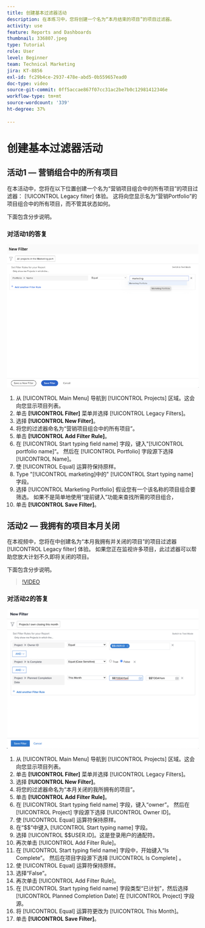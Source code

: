 ```yaml
---
title: 创建基本过滤器活动
description: 在本练习中，您将创建一个名为“本月结束的项目”的项目过滤器。
activity: use
feature: Reports and Dashboards
thumbnail: 336807.jpeg
type: Tutorial
role: User
level: Beginner
team: Technical Marketing
jira: KT-8856
exl-id: fc29b4ce-2937-478e-abd5-0b559657ead0
doc-type: video
source-git-commit: 0ff5accae867f07cc31ac2be7b0c12981412346e
workflow-type: tm+mt
source-wordcount: '339'
ht-degree: 37%

---
```


# 创建基本过滤器活动

## 活动1 — 营销组合中的所有项目

在本活动中，您将在以下位置创建一个名为“营销项目组合中的所有项目”的项目过滤器： [!UICONTROL Legacy filter] 体验。 这将向您显示名为“营销Portfolio”的项目组合中的所有项目，而不管其状态如何。

下面包含分步说明。

### 对活动1的答复

![用于创建新过滤器的屏幕图像](assets/basic-filter-activity-1.png)

1. 从 [!UICONTROL Main Menu] 导航到 [!UICONTROL Projects] 区域。这会向您显示项目列表。
1. 单击 **[!UICONTROL Filter]** 菜单并选择 [!UICONTROL Legacy Filters]。
1. 选择 **[!UICONTROL New Filter]**。
1. 将您的过滤器命名为“营销项目组合中的所有项目”。
1. 单击 **[!UICONTROL Add Filter Rule]**。
1. 在 [!UICONTROL Start typing field name] 字段，键入&quot;[!UICONTROL portfolio name]“。 然后在 [!UICONTROL Portfolio] 字段源下选择 [!UICONTROL Name]。
1. 使 [!UICONTROL Equal] 运算符保持原样。
1. Type &quot;[!UICONTROL marketing]中的&quot; [!UICONTROL Start typing name] 字段。
1. 选择 [!UICONTROL Marketing Portfolio] 假设您有一个该名称的项目组合要筛选。 如果不是简单地使用“提前键入”功能来查找所需的项目组合，
1. 单击 **[!UICONTROL Save Filter]**。

## 活动2 — 我拥有的项目本月关闭

在本视频中，您将在中创建名为“本月我拥有并关闭的项目”的项目过滤器 [!UICONTROL Legacy filter] 体验。 如果您正在监视许多项目，此过滤器可以帮助您放大计划不久即将关闭的项目。

下面包含分步说明。

>[!VIDEO](https://video.tv.adobe.com/v/336807/?quality=12&learn=on)

### 对活动2的答复

![用于创建新过滤器的屏幕图像](assets/basic-filter-activity-updated-6-15-21.png)

1. 从 [!UICONTROL Main Menu] 导航到 [!UICONTROL Projects] 区域。这会向您显示项目列表。
1. 单击 **[!UICONTROL Filter]** 菜单并选择 [!UICONTROL Legacy Filters]。
1. 选择 **[!UICONTROL New Filter]**。
1. 将您的过滤器命名为“本月关闭的我所拥有的项目”。
1. 单击 **[!UICONTROL Add Filter Rule]**。
1. 在 [!UICONTROL Start typing field name] 字段，键入“owner”。 然后在 [!UICONTROL Project] 字段源下选择 [!UICONTROL Owner ID]。
1. 使 [!UICONTROL Equal] 运算符保持原样。
1. 在“$$”中键入 [!UICONTROL Start typing name] 字段。
1. 选择 [!UICONTROL $$USER.ID]。这是登录用户的通配符。
1. 再次单击 [!UICONTROL Add Filter Rule]。
1. 在 [!UICONTROL Start typing field name] 字段中，开始键入“Is Complete”。 然后在项目字段源下选择 [!UICONTROL Is Complete] 。
1. 使 [!UICONTROL Equal] 运算符保持原样。
1. 选择“False”。
1. 再次单击 [!UICONTROL Add Filter Rule]。
1. 在 [!UICONTROL Start typing field name] 字段类型“已计划”，然后选择 [!UICONTROL Planned Completion Date] 在 [!UICONTROL Project] 字段源。
1. 将 [!UICONTROL Equal] 运算符更改为 [!UICONTROL This Month]。
1. 单击 **[!UICONTROL Save Filter]**。
